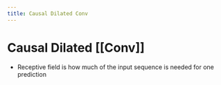 ```yaml
---
title: Causal Dilated Conv
---
```


# Causal Dilated [[Conv]]
- Receptive field is how much of the input sequence is needed for one prediction




























